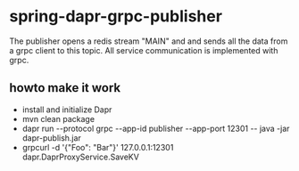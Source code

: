 # spring-dapr-grpc-publisher

The publisher opens a redis stream "MAIN" and and sends all the data from a grpc client to this topic. All service communication is implemented with grpc.

## howto make it work

  - install and initialize Dapr
  - mvn clean package
  - dapr run --protocol grpc --app-id publisher --app-port 12301 -- java -jar dapr-publish.jar
  - grpcurl -d '{"Foo": "Bar"}' 127.0.0.1:12301 dapr.DaprProxyService.SaveKV
